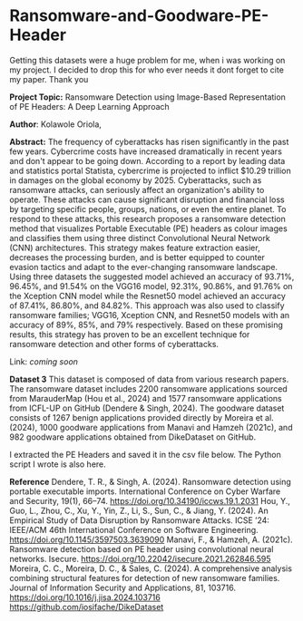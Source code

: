 # Ransomware-and-Goodware-PE-Header
Getting this datasets were a huge problem for me, when i was working on my project. I decided to drop this for who ever needs it dont forget to cite my paper. Thank you

**Project Topic:** Ransomware Detection using Image-Based Representation of PE Headers: A Deep Learning Approach

**Author**: Kolawole Oriola, 

**Abstract:**
The frequency of cyberattacks has risen significantly in the past few years. Cybercrime costs have increased dramatically in recent years and don't appear to be going down. According to a report by leading data and statistics portal Statista, cybercrime is projected to inflict $10.29 trillion in damages on the global economy by 2025. Cyberattacks, such as ransomware attacks, can seriously affect an organization's ability to operate. These attacks can cause significant disruption and financial loss by targeting specific people, groups, nations, or even the entire planet.  To respond to these attacks, this research proposes a ransomware detection method that visualizes Portable Executable (PE) headers as colour images and classifies them using three distinct Convolutional Neural Network (CNN) architectures. This strategy makes feature extraction easier, decreases the processing burden, and is better equipped to counter evasion tactics and adapt to the ever-changing ransomware landscape. Using three datasets the suggested model achieved an accuracy of  93.71%, 96.45%, and 91.54% on the VGG16 model, 92.31%, 90.86%, and 91.76% on the Xception CNN model while the Resnet50 model achieved an accuracy of 87.41%, 86.80%, and 84.82%. This approach was also used to classify ransomware families; VGG16, Xception CNN, and Resnet50 models with an accuracy of 89%, 85%, and 79% respectively. Based on these promising results, this strategy has proven to be an excellent technique for ransomware detection and other forms of cyberattacks.

Link: *coming soon*

**Dataset 3**
This dataset is composed of data from various research papers. The ransomware dataset includes 2200 ransomware applications sourced from MarauderMap (Hou et al., 2024) and 1577 ransomware applications from ICFL-UP on GitHub (Dendere & Singh, 2024). The goodware dataset consists of 1267 benign applications provided directly by Moreira et al. (2024), 1000 goodware applications from Manavi and Hamzeh (2021c), and 982 goodware applications obtained from DikeDataset on GitHub.

I extracted the PE Headers and saved it in the csv file below. The Python script I wrote is also here. 

**Reference**
Dendere, T. R., & Singh, A. (2024). Ransomware detection using portable executable imports. International Conference on Cyber Warfare and Security, 19(1), 66–74. https://doi.org/10.34190/iccws.19.1.2031
Hou, Y., Guo, L., Zhou, C., Xu, Y., Yin, Z., Li, S., Sun, C., & Jiang, Y. (2024). An Empirical Study of Data Disruption by Ransomware Attacks. ICSE ’24: IEEE/ACM 46th International Conference on Software Engineering. https://doi.org/10.1145/3597503.3639090
Manavi, F., & Hamzeh, A. (2021c). Ransomware detection based on PE header using convolutional neural networks. Isecure. https://doi.org/10.22042/isecure.2021.262846.595
Moreira, C. C., Moreira, D. C., & Sales, C. (2024). A comprehensive analysis combining structural features for detection of new ransomware families. Journal of Information Security and Applications, 81, 103716. https://doi.org/10.1016/j.jisa.2024.103716
https://github.com/iosifache/DikeDataset
